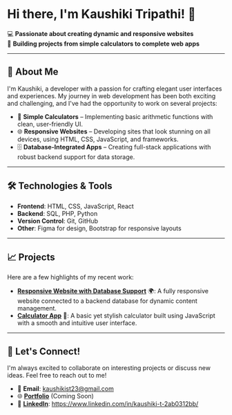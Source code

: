 # Hi there, I'm Kaushiki Tripathi! 👋


💻 **Passionate about creating dynamic and responsive websites** <br>
🚀 **Building projects from simple calculators to complete web apps** <br>

---

## 🌟 About Me

I'm Kaushiki, a developer with a passion for crafting elegant user interfaces and experiences. My journey in web development has been both exciting and challenging, and I've had the opportunity to work on several projects:

- 🧮 **Simple Calculators** – Implementing basic arithmetic functions with clean, user-friendly UI.
- 🌐 **Responsive Websites** – Developing sites that look stunning on all devices, using HTML, CSS, JavaScript, and frameworks.
- 🗄️ **Database-Integrated Apps** – Creating full-stack applications with robust backend support for data storage.

---

## 🛠️ Technologies & Tools

- **Frontend**: HTML, CSS, JavaScript, React
- **Backend**: SQL, PHP, Python
- **Version Control**: Git, GitHub
- **Other**: Figma for design, Bootstrap for responsive layouts

---

## 📈 Projects

Here are a few highlights of my recent work:

- **[Responsive Website with Database Support](#)** 🌍: A fully responsive website connected to a backend database for dynamic content management.
- **[Calculator App](#)** 🧮: A basic yet stylish calculator built using JavaScript with a smooth and intuitive user interface.

---

## 🚀 Let's Connect!

I'm always excited to collaborate on interesting projects or discuss new ideas. Feel free to reach out to me!

- 💌 **Email**: kaushikist23@gmail.com
- 🌐 [**Portfolio**](#) (Coming Soon)
- 💼 [**LinkedIn**](#):   https://www.linkedin.com/in/kaushiki-t-2ab0312bb/
